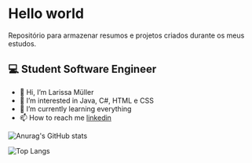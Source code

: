 
# Hello world

Repositório para armazenar resumos e projetos criados durante os meus estudos.

## 💻 Student Software Engineer 

-  💞 Hi, I’m Larissa Müller
- 👀 I’m interested in Java, C#, HTML e CSS
- 🌱 I’m currently learning everything
- 📫 How to reach me [linkedin](https://www.linkedin.com/in/larissa-m%C3%BCller-75996a194/)

![Anurag's GitHub stats](https://github-readme-stats.vercel.app/api?username=anuraghazra&show_icons=true)

![Top Langs](https://github-readme-stats-git-masterrstaa-rickstaa.vercel.app/api/top-langs/?username=SEUUSERNAME&layout=compact&bg_color=000&border_color=30A3DC&title_color=E94D5F&text_color=FFF)


<!---
mullerlari/mullerlari is a ✨ special ✨ repository because its `README.md` (this file) appears on your GitHub profile.
You can click the Preview link to take a look at your changes.
--->
